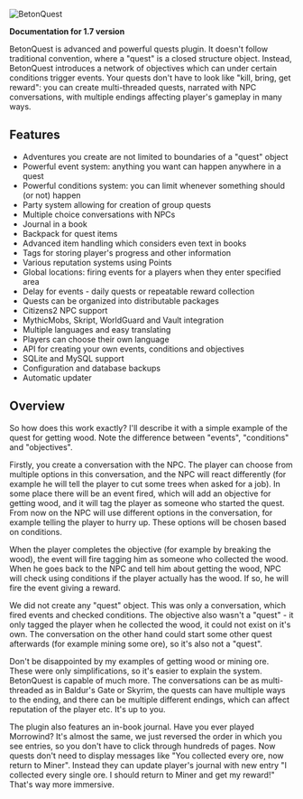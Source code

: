 ![BetonQuest](http://betonquest.betoncraft.pl/logo.png)

**Documentation for 1.7 version**

BetonQuest is advanced and powerful quests plugin. It doesn't follow traditional convention, where a "quest" is a closed structure object. Instead, BetonQuest introduces a network of objectives which can under certain conditions trigger events. Your quests don't have to look like "kill, bring, get reward": you can create multi-threaded quests, narrated with NPC conversations, with multiple endings affecting player's gameplay in many ways.

## Features

* Adventures you create are not limited to boundaries of a "quest" object
* Powerful event system: anything you want can happen anywhere in a quest
* Powerful conditions system: you can limit whenever something should (or not) happen
* Party system allowing for creation of group quests
* Multiple choice conversations with NPCs
* Journal in a book
* Backpack for quest items
* Advanced item handling which considers even text in books
* Tags for storing player's progress and other information
* Various reputation systems using Points
* Global locations: firing events for a players when they enter specified area
* Delay for events - daily quests or repeatable reward collection
* Quests can be organized into distributable packages
* Citizens2 NPC support
* MythicMobs, Skript, WorldGuard and Vault integration
* Multiple languages and easy translating
* Players can choose their own language
* API for creating your own events, conditions and objectives
* SQLite and MySQL support
* Configuration and database backups
* Automatic updater 

## Overview

So how does this work exactly? I'll describe it with a simple example of the quest for getting wood. Note the difference between "events", "conditions" and "objectives".

Firstly, you create a conversation with the NPC. The player can choose from multiple options in this conversation, and the NPC will react differently (for example he will tell the player to cut some trees when asked for a job). In some place there will be an event fired, which will add an objective for getting wood, and it will tag the player as someone who started the quest. From now on the NPC will use different options in the conversation, for example telling the player to hurry up. These options will be chosen based on conditions.

When the player completes the objective (for example by breaking the wood), the event will fire tagging him as someone who collected the wood. When he goes back to the NPC and tell him about getting the wood, NPC will check using conditions if the player actually has the wood. If so, he will fire the event giving a reward.

We did not create any "quest" object. This was only a conversation, which fired events and checked conditions. The objective also wasn't a "quest" - it only tagged the player when he collected the wood, it could not exist on it's own. The conversation on the other hand could start some other quest afterwards (for example mining some ore), so it's also not a "quest".

Don't be disappointed by my examples of getting wood or mining ore. These were only simplifications, so it's easier to explain the system. BetonQuest is capable of much more. The conversations can be as multi-threaded as in Baldur's Gate or Skyrim, the quests can have multiple ways to the ending, and there can be multiple different endings, which can affect reputation of the player etc. It's up to you.

The plugin also features an in-book journal. Have you ever played Morrowind? It's almost the same, we just reversed the order in which you see entries, so you don't have to click through hundreds of pages. Now quests don't need to display messages like "You collected every ore, now return to Miner". Instead they can update player's journal with new entry "I collected every single ore. I should return to Miner and get my reward!" That's way more immersive.
